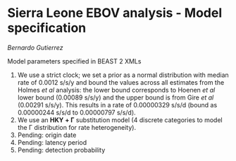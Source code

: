 # Sierra Leone EBOV analysis - Model specification
_Bernardo Gutierrez_

Model parameters specified in BEAST 2 XMLs

1. We use a strict clock; we set a prior as a normal distribution with median rate of 0.0012 s/s/y and bound the values across all estimates from the Holmes _et al_ analysis: the lower bound corresponds to Hoenen _et al_ lower bound (0.00089 s/s/y) and the upper bound is from Gire _et al_ (0.00291 s/s/y). This results in a rate of 0.00000329 s/s/d (bound as 0.00000244 s/s/d to 0.00000797 s/s/d).
2. We use an **HKY + Γ** substitution model (4 discrete categories to model the Γ distribution for rate heterogeneity).
3. Pending: origin date
4. Pending: latency period
4. Pending: detection probability
